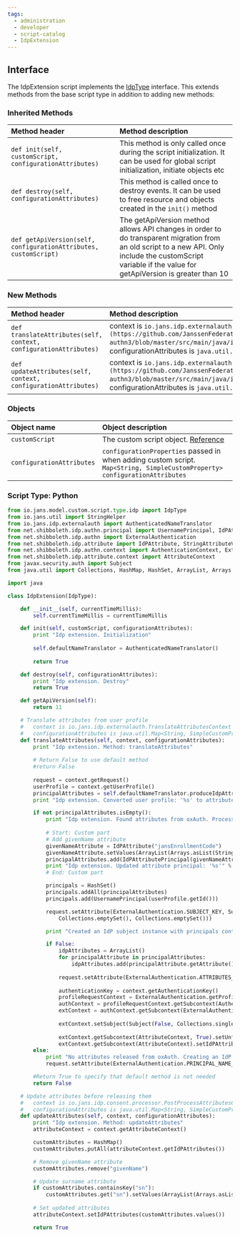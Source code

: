 ```yaml
---
tags:
  - administration
  - developer
  - script-catalog
  - IdpExtension
---
```


## Interface
The IdpExtension script implements the [IdpType](https://github.com/JanssenProject/jans/blob/main/jans-core/script/src/main/java/io/jans/model/custom/script/type/idp/IdpType.java) interface. This extends methods from the base script type in addition to adding new methods:

### Inherited Methods
| Method header | Method description |
|:-----|:------|
| `def init(self, customScript, configurationAttributes)` | This method is only called once during the script initialization. It can be used for global script initialization, initiate objects etc |
| `def destroy(self, configurationAttributes)` | This method is called once to destroy events. It can be used to free resource and objects created in the `init()` method |
| `def getApiVersion(self, configurationAttributes, customScript)` | The getApiVersion method allows API changes in order to do transparent migration from an old script to a new API. Only include the customScript variable if the value for getApiVersion is greater than 10 |

### New Methods
| Method header | Method description |
|:-----|:------|
| `def translateAttributes(self, context, configurationAttributes)` | context is `io.jans.idp.externalauth.TranslateAttributesContext` `(https://github.com/JanssenFederation/shib-oxauth-authn3/blob/master/src/main/java/io.jans.idp/externalauth/TranslateAttributesContext.java)`. configurationAttributes is `java.util.Map<String, SimpleCustomProperty>` |
| `def updateAttributes(self, context, configurationAttributes)` | context is `io.jans.idp.externalauth.TranslateAttributesContext` `(https://github.com/JanssenFederation/shib-oxauth-authn3/blob/master/src/main/java/io.jans.idp/externalauth/TranslateAttributesContext.java)`. configurationAttributes is `java.util.Map<String, SimpleCustomProperty>` |

### Objects
| Object name | Object description |
|:-----|:------|
|`customScript`| The custom script object. [Reference](https://github.com/JanssenProject/jans/blob/main/jans-core/script/src/main/java/io/jans/model/custom/script/model/CustomScript.java) |
|`configurationAttributes`| `configurationProperties` passed in when adding custom script. `Map<String, SimpleCustomProperty> configurationAttributes` |


### Script Type: Python
```python
from io.jans.model.custom.script.type.idp import IdpType
from io.jans.util import StringHelper
from io.jans.idp.externalauth import AuthenticatedNameTranslator
from net.shibboleth.idp.authn.principal import UsernamePrincipal, IdPAttributePrincipal
from net.shibboleth.idp.authn import ExternalAuthentication
from net.shibboleth.idp.attribute import IdPAttribute, StringAttributeValue
from net.shibboleth.idp.authn.context import AuthenticationContext, ExternalAuthenticationContext
from net.shibboleth.idp.attribute.context import AttributeContext
from javax.security.auth import Subject
from java.util import Collections, HashMap, HashSet, ArrayList, Arrays

import java

class IdpExtension(IdpType):

    def __init__(self, currentTimeMillis):
        self.currentTimeMillis = currentTimeMillis

    def init(self, customScript, configurationAttributes):
        print "Idp extension. Initialization"
        
        self.defaultNameTranslator = AuthenticatedNameTranslator()
        
        return True

    def destroy(self, configurationAttributes):
        print "Idp extension. Destroy"
        return True

    def getApiVersion(self):
        return 11

    # Translate attributes from user profile
    #   context is io.jans.idp.externalauth.TranslateAttributesContext (https://github.com/JanssenFederation/shib-oxauth-authn3/blob/master/src/main/java/io.jans.idp/externalauth/TranslateAttributesContext.java)
    #   configurationAttributes is java.util.Map<String, SimpleCustomProperty>
    def translateAttributes(self, context, configurationAttributes):
        print "Idp extension. Method: translateAttributes"
        
        # Return False to use default method
        #return False
        
        request = context.getRequest()
        userProfile = context.getUserProfile()
        principalAttributes = self.defaultNameTranslator.produceIdpAttributePrincipal(userProfile.getAttributes())
        print "Idp extension. Converted user profile: '%s' to attribute principal: '%s'" % (userProfile, principalAttributes)

        if not principalAttributes.isEmpty():
            print "Idp extension. Found attributes from oxAuth. Processing..."
            
            # Start: Custom part
            # Add givenName attribute
            givenNameAttribute = IdPAttribute("jansEnrollmentCode")
            givenNameAttribute.setValues(ArrayList(Arrays.asList(StringAttributeValue("Dummy"))))
            principalAttributes.add(IdPAttributePrincipal(givenNameAttribute))
            print "Idp extension. Updated attribute principal: '%s'" % principalAttributes
            # End: Custom part

            principals = HashSet()
            principals.addAll(principalAttributes)
            principals.add(UsernamePrincipal(userProfile.getId()))

            request.setAttribute(ExternalAuthentication.SUBJECT_KEY, Subject(False, Collections.singleton(principals),
                Collections.emptySet(), Collections.emptySet()))

            print "Created an IdP subject instance with principals containing attributes for: '%s'" % userProfile.getId()

            if False:
                idpAttributes = ArrayList()
                for principalAttribute in principalAttributes:
                    idpAttributes.add(principalAttribute.getAttribute())
    
                request.setAttribute(ExternalAuthentication.ATTRIBUTES_KEY, idpAttributes)
    
                authenticationKey = context.getAuthenticationKey()
                profileRequestContext = ExternalAuthentication.getProfileRequestContext(authenticationKey, request)
                authContext = profileRequestContext.getSubcontext(AuthenticationContext)
                extContext = authContext.getSubcontext(ExternalAuthenticationContext)
    
                extContext.setSubject(Subject(False, Collections.singleton(principals), Collections.emptySet(), Collections.emptySet()));
    
                extContext.getSubcontext(AttributeContext, True).setUnfilteredIdPAttributes(idpAttributes)
                extContext.getSubcontext(AttributeContext).setIdPAttributes(idpAttributes)
        else:
            print "No attributes released from oxAuth. Creating an IdP principal for: '%s'" % userProfile.getId()
            request.setAttribute(ExternalAuthentication.PRINCIPAL_NAME_KEY, userProfile.getId())

        #Return True to specify that default method is not needed
        return False

    # Update attributes before releasing them
    #   context is io.jans.idp.consent.processor.PostProcessAttributesContext (https://github.com/JanssenProject/shib-oxauth-authn3/blob/vreplace-janssen-version/src/main/java/io.jans.idp/consent/processor/PostProcessAttributesContext.java)
    #   configurationAttributes is java.util.Map<String, SimpleCustomProperty>
    def updateAttributes(self, context, configurationAttributes):
        print "Idp extension. Method: updateAttributes"
        attributeContext = context.getAttributeContext()

        customAttributes = HashMap()
        customAttributes.putAll(attributeContext.getIdPAttributes())

        # Remove givenName attribute
        customAttributes.remove("givenName")

        # Update surname attribute
        if customAttributes.containsKey("sn"):
            customAttributes.get("sn").setValues(ArrayList(Arrays.asList(StringAttributeValue("Dummy"))))
        
        # Set updated attributes
        attributeContext.setIdPAttributes(customAttributes.values())

        return True

```